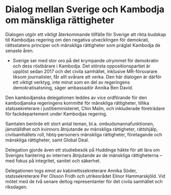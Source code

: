 # Dialog mellan Sverige och Kambodja om mänskliga rättigheter

Dialogen utgör ett viktigt återkommande tillfälle för Sverige att rikta budskap till Kambodjas regering om den negativa utvecklingen för demokrati, rättsstatens principer och mänskliga rättigheter som präglat Kambodja de senaste åren.

- Sverige ser med stor oro på det krympande utrymmet för demokratin och dess röstbärare i Kambodja. Det största oppositionspartiet är upplöst sedan 2017 och det civila samhället, inklusive MR-försvarare liksom journalister, får allt svårare att verka. Den här dialogen är därför ett viktigt verktyg, inte minst som en del av regeringens demokratisatsning, säger ambassadör Annika Ben David.

Den kambodjanska delegationen leddes av vice ordförande för den kambodjanska regeringens kommitté för mänskliga rättigheter, tillika statssekreterare i justitieministeriet, Chin Malin, och inkluderade företrädare för fackdepartement under Kambodjas regering.

Samtalen berörde ett stort antal teman, bl.a. ombudsmannafunktionen, jämställdhet och kvinnors åtnjutande av mänskliga rättigheter, rättshjälp, civilsamhällets roll, hbtq-personers mänskliga rättigheter, företagande och mänskliga rättigheter, samt Global Deal.

Delegation gjorde även ett studiebesök på Huddinge häkte för att lära om Sveriges hantering av interners åtnjutande av de mänskliga rättigheterna –med fokus på integritet, sanitet och säkerhet.

Delegationen togs emot av kabinettssekreterare Annika Söder, statssekreterare Per Olsson Fridh och utrikesrådet Elinor Hammarskjöld. Vid mötet med de två senare deltog representanter för det civila samhället och riksdagen.
